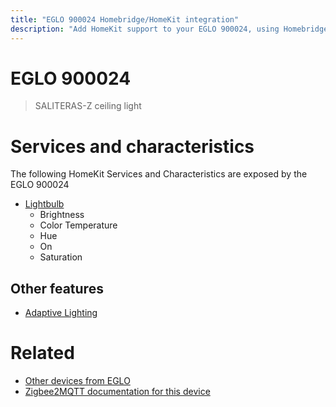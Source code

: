 ```yaml
---
title: "EGLO 900024 Homebridge/HomeKit integration"
description: "Add HomeKit support to your EGLO 900024, using Homebridge, Zigbee2MQTT and homebridge-z2m."
---
```

<!---
This file has been GENERATED using src/docgen/docgen.ts
DO NOT EDIT THIS FILE MANUALLY!
-->
# EGLO 900024
> SALITERAS-Z ceiling light


# Services and characteristics
The following HomeKit Services and Characteristics are exposed by
the EGLO 900024

* [Lightbulb](../../light.md)
  * Brightness
  * Color Temperature
  * Hue
  * On
  * Saturation

## Other features
* [Adaptive Lighting](../../light.md)

# Related
* [Other devices from EGLO](../index.md#eglo)
* [Zigbee2MQTT documentation for this device](https://www.zigbee2mqtt.io/devices/900024.html)